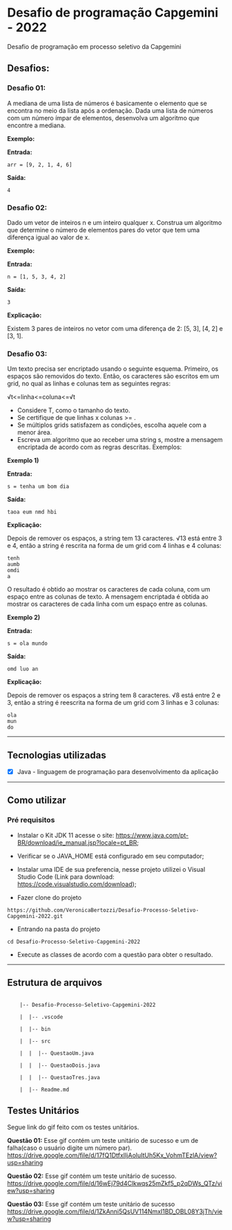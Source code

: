 # Desafio de programação Capgemini - 2022
Desafio de programação em processo seletivo da Capgemini

## Desafios:

### Desafio 01: 
A mediana de uma lista de números é basicamente o elemento que se encontra no meio da lista após a ordenação. Dada uma lista de números com um número ímpar de elementos, desenvolva um algoritmo que encontre a mediana.

**Exemplo:**

**Entrada:**
```
arr = [9, 2, 1, 4, 6]
```

**Saída:**
```
4
```

### Desafio 02: 
Dado um vetor de inteiros n e um inteiro qualquer x. Construa um algoritmo que determine o número de elementos pares do vetor que tem uma diferença igual ao valor de x.

**Exemplo:**

**Entrada:**
```
n = [1, 5, 3, 4, 2]
```

**Saída:**
```
3
```

**Explicação:**

Existem 3 pares de inteiros no vetor com uma diferença de 2: [5, 3], [4, 2] e [3, 1].
				
### Desafio 03: 
Um texto precisa ser encriptado usando o seguinte esquema. Primeiro, os espaços são removidos do texto. Então, os caracteres são escritos em um grid, no qual as linhas e colunas tem as seguintes regras:

√t<=linha<=coluna<=√t

- Considere T, como o tamanho do texto.
- Se certifique de que linhas x colunas >= .
- Se múltiplos grids satisfazem as condições, escolha aquele com a menor área.
- Escreva um algoritmo que ao receber uma string s, mostre a mensagem encriptada de acordo com as regras descritas.
Exemplos:


**Exemplo 1)**

**Entrada:**
```
s = tenha um bom dia
```
**Saída:**
```
taoa eum nmd hbi
```

**Explicação:**

Depois de remover os espaços, a string tem 13 caracteres. √13 está entre 3 e 4, então a string é rescrita na forma de um grid com 4 linhas e 4 colunas:
```
tenh
aumb
omdi
a
```
O resultado é obtido ao mostrar os caracteres de cada coluna, com um espaço entre as colunas de texto. A mensagem encriptada é obtida ao mostrar os caracteres de cada linha com um espaço entre as colunas.


**Exemplo 2)**

**Entrada:**
```
s = ola mundo
```
**Saída:**
```
omd luo an
```
**Explicação:**

Depois de remover os espaços a string tem 8 caracteres. √8 está entre 2 e 3, então a string é reescrita na forma de um grid com 3 linhas e 3 colunas:
```
ola
mun
do
```
		
---------------------------------------------------------------------------

## Tecnologias utilizadas
- [x] Java - linguagem de programação para desenvolvimento da aplicação

-----------------------------------------------------------------------------

## Como utilizar
### Pré requisitos

* Instalar o Kit JDK 11 acesse o site: https://www.java.com/pt-BR/download/ie_manual.jsp?locale=pt_BR;

* Verificar se o JAVA_HOME está configurado em seu computador;

* Instalar uma IDE de sua preferencia, nesse projeto utilizei o Visual Studio Code (Link para download: https://code.visualstudio.com/download);

* Fazer clone do projeto
```
https://github.com/VeronicaBertozzi/Desafio-Processo-Seletivo-Capgemini-2022.git
```
* Entrando na pasta do projeto
```
cd Desafio-Processo-Seletivo-Capgemini-2022
```
* Execute as classes de acordo com a questão para obter o resultado. 
----------------------------------------------------------------------
## Estrutura de arquivos
```
 
    |-- Desafio-Processo-Seletivo-Capgemini-2022

    |  |-- .vscode

    |  |-- bin

    |  |-- src

    |  |  |-- QuestaoUm.java

    |  |  |-- QuestaoDois.java

    |  |  |-- QuestaoTres.java
    
    |  |-- Readme.md

```
## Testes Unitários

Segue link do gif feito com os testes unitários.

**Questão 01:**
Esse gif contém um teste unitário de sucesso e um de falha(caso o usuário digite um número par).
https://drive.google.com/file/d/17fQ1DtfxIIjAoluItUh5Kx_VohmTEzlA/view?usp=sharing

**Questão 02:**
Esse gif contém um teste unitário de sucesso.
https://drive.google.com/file/d/16wEj79d4Clkwqs25mZkf5_p2qDWs_QTz/view?usp=sharing

**Questão 03:**
Esse gif contém um teste unitário de sucesso
https://drive.google.com/file/d/1ZkAnni5QsUV114NmxI1BD_OBL08Y3jTh/view?usp=sharing
